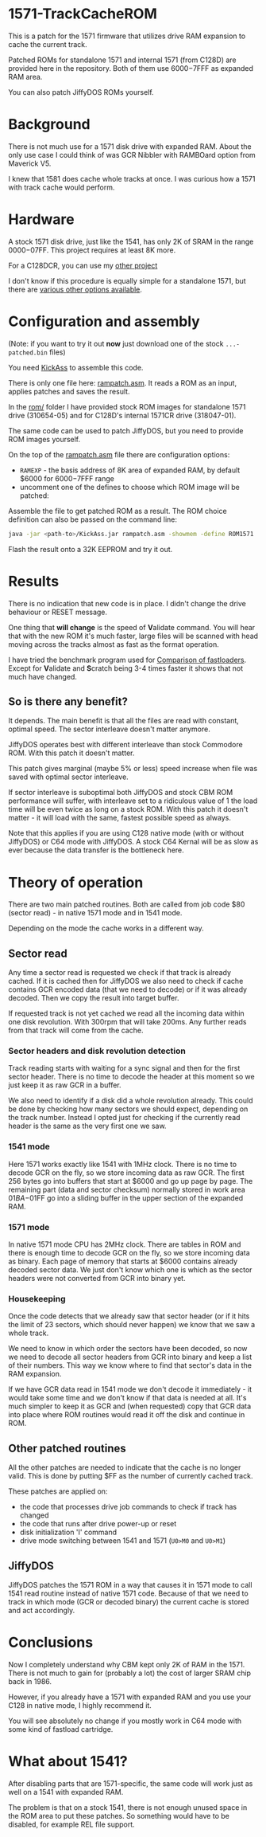 
# 1571-TrackCacheROM

This is a patch for the 1571 firmware that utilizes drive RAM expansion to cache the current track.

Patched ROMs for standalone 1571 and internal 1571 (from C128D) are provided here in the repository. Both of them use $6000-$7FFF as expanded RAM area.

You can also patch JiffyDOS ROMs yourself.

# Background

There is not much use for a 1571 disk drive with expanded RAM. About the only use case I could think of was GCR Nibbler with RAMBOard option from Maverick V5.

I knew that 1581 does cache whole tracks at once. I was curious how a 1571 with track cache would perform.

# Hardware

A stock 1571 disk drive, just like the 1541, has only 2K of SRAM in the range $0000-$07FF. This project requires at least 8K more.

For a C128DCR, you can use my [other project](https://github.com/ytmytm/c128-bytewide-color-ram-1571cr-expansion)

I don't know if this procedure is equally simple for a standalone 1571, but there are [various other options available](http://d81.de/CLD-RAMBOard/References.shtml).

# Configuration and assembly

(Note: if you want to try it out **now** just download one of the stock `...-patched.bin` files)

You need [KickAss](http://www.theweb.dk/KickAssembler/Main.html#frontpage) to assemble this code.

There is only one file here: [rampatch.asm](rampatch.asm). It reads a ROM as an input, applies patches and saves the result.

In the [rom/](rom) folder I have provided stock ROM images for standalone 1571 drive (310654-05) and for C128D's internal 1571CR drive (318047-01).

The same code can be used to patch JiffyDOS, but you need to provide ROM images yourself.

On the top of the [rampatch.asm](rampatch.asm) file there are configuration options:

- `RAMEXP` - the basis address of 8K area of expanded RAM, by default $6000 for $6000-$7FFF range
- uncomment one of the defines to choose which ROM image will be patched:

Assemble the file to get patched ROM as a result. The ROM choice definition can also be passed on the command line:

```sh
java -jar <path-to>/KickAss.jar rampatch.asm -showmem -define ROM1571
```

Flash the result onto a 32K EEPROM and try it out.

# Results

There is no indication that new code is in place. I didn't change the drive behaviour or RESET message.

One thing that **will change** is the speed of **V**alidate command. You will hear that with the new ROM it's much faster, large files will be scanned with head moving across the tracks almost as fast as the format operation.

I have tried the benchmark program used for [Comparison of fastloaders](https://www.c64-wiki.com/wiki/Comparison_of_fast_loaders).
Except for **V**alidate and **S**cratch being 3-4 times faster it shows that not much have changed.

## So is there any benefit?

It depends. The main benefit is that all the files are read with constant, optimal speed. The sector interleave doesn't matter anymore.

JiffyDOS operates best with different interleave than stock Commodore ROM. With this patch it doesn't matter.

This patch gives marginal (maybe 5% or less) speed increase when file was saved with optimal sector interleave.

If sector interleave is suboptimal both JiffyDOS and stock CBM ROM performance will suffer, with interleave set to a ridiculous value of 1 the load time will be even twice as
long on a stock ROM. With this patch it doesn't matter - it will load with the same, fastest possible speed as always.

Note that this applies if you are using C128 native mode (with or without JiffyDOS) or C64 mode with JiffyDOS.
A stock C64 Kernal will be as slow as ever because the data transfer is the bottleneck here.

# Theory of operation

There are two main patched routines. Both are called from job code $80 (sector read) - in native 1571 mode and in 1541 mode.

Depending on the mode the cache works in a different way.

## Sector read

Any time a sector read is requested we check if that track is already cached. If it is cached then for JiffyDOS we also need to check if cache contains GCR encoded data (that we need to decode) or if it was already decoded. Then we copy the result into target buffer.

If requested track is not yet cached we read all the incoming data within one disk revolution. With 300rpm that will take 200ms. Any further reads from that track will come from the cache.

### Sector headers and disk revolution detection

Track reading starts with waiting for a sync signal and then for the first sector header. There is no time to decode the header at this moment so we just keep it as raw GCR in a buffer.

We also need to identify if a disk did a whole revolution already. This could be done by checking how many sectors we should expect, depending on the track number.
Instead I opted just for checking if the currently read header is the same as the very first one we saw.

### 1541 mode

Here 1571 works exactly like 1541 with 1MHz clock. There is no time to decode GCR on the fly, so we store incoming data as raw GCR. The first 256 bytes go into buffers that start at $6000 and go up page by page. The remaining part (data and sector checksum) normally stored in work area $01BA-$01FF go into a sliding buffer in the upper section of the expanded RAM.

### 1571 mode

In native 1571 mode CPU has 2MHz clock. There are tables in ROM and there is enough time to decode GCR on the fly, so we store incoming data as binary. Each page of memory that starts at $6000 contains already decoded sector data. We just don't know which one is which as the sector headers were not converted from GCR into binary yet.

### Housekeeping

Once the code detects that we already saw that sector header (or if it hits the limit of 23 sectors, which should never happen) we know that we saw a whole track.

We need to know in which order the sectors have been decoded, so now we need to decode all sector headers from GCR into binary and keep a list of their numbers. This way we know where to find that sector's data in the RAM expansion.

If we have GCR data read in 1541 mode we don't decode it immediately - it would take some time and we don't know if that data is needed at all. It's much simpler to keep it as GCR and (when requested) copy that GCR data into place where ROM routines would read it off the disk and continue in ROM.

## Other patched routines

All the other patches are needed to indicate that the cache is no longer valid. This is done by putting $FF as the number of currently cached track.

These patches are applied on:

- the code that processes drive job commands to check if track has changed
- the code that runs after drive power-up or reset
- disk initialization 'I' command
- drive mode switching between 1541 and 1571 (`U0>M0` and `U0>M1`)

## JiffyDOS

JiffyDOS patches the 1571 ROM in a way that causes it in 1571 mode to call 1541 read routine instead of native 1571 code. Because of that we need to track in which mode (GCR or decoded binary) the current cache is stored and act accordingly.

# Conclusions

Now I completely understand why CBM kept only 2K of RAM in the 1571. There is not much to gain for (probably a lot) the cost of larger SRAM chip back in 1986.

However, if you already have a 1571 with expanded RAM and you use your C128 in native mode, I highly recommend it.

You will see absolutely no change if you mostly work in C64 mode with some kind of fastload cartridge.

# What about 1541?

After disabling parts that are 1571-specific, the same code will work just as well on a 1541 with expanded RAM.

The problem is that on a stock 1541, there is not enough unused space in the ROM area to put these patches.
So something would have to be disabled, for example REL file support.
